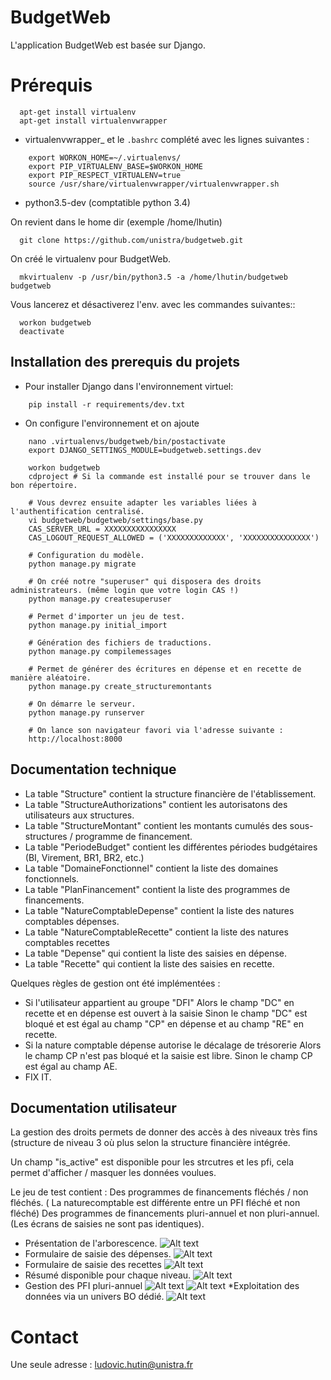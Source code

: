 BudgetWeb
========================
    
L'application BudgetWeb est basée sur Django.


Prérequis
===================
```
  apt-get install virtualenv
  apt-get install virtualenvwrapper
``` 
  * virtualenvwrapper_ et le ``.bashrc`` complété avec les lignes suivantes :

```
	export WORKON_HOME=~/.virtualenvs/
	export PIP_VIRTUALENV_BASE=$WORKON_HOME
	export PIP_RESPECT_VIRTUALENV=true
	source /usr/share/virtualenvwrapper/virtualenvwrapper.sh
``` 	
  * python3.5-dev (comptatible python 3.4)
  
On revient dans le home dir (exemple /home/lhutin)
``` 
  git clone https://github.com/unistra/budgetweb.git
```   
On créé le virtualenv pour BudgetWeb.
``` 
  mkvirtualenv -p /usr/bin/python3.5 -a /home/lhutin/budgetweb budgetweb
```   
Vous lancerez et désactiverez l'env. avec les commandes suivantes::
```
  workon budgetweb
  deactivate
```   
  
Installation des prerequis du projets
-------------------------------------

* Pour installer Django dans l'environnement virtuel:
```
    pip install -r requirements/dev.txt
```
* On configure l'environnement et on ajoute 
``` 
    nano .virtualenvs/budgetweb/bin/postactivate
    export DJANGO_SETTINGS_MODULE=budgetweb.settings.dev
    
    workon budgetweb
    cdproject # Si la commande est installé pour se trouver dans le bon répertoire.

    # Vous devrez ensuite adapter les variables liées à l'authentification centralisé.
    vi budgetweb/budgetweb/settings/base.py 
    CAS_SERVER_URL = XXXXXXXXXXXXXXXX
    CAS_LOGOUT_REQUEST_ALLOWED = ('XXXXXXXXXXXXX', 'XXXXXXXXXXXXXXX')
    
    # Configuration du modèle.
    python manage.py migrate
    
    # On créé notre "superuser" qui disposera des droits administrateurs. (même login que votre login CAS !)
    python manage.py createsuperuser
    
    # Permet d'importer un jeu de test.
    python manage.py initial_import
    
    # Génération des fichiers de traductions.
    python manage.py compilemessages
    
    # Permet de générer des écritures en dépense et en recette de manière aléatoire.
    python manage.py create_structuremontants
    
    # On démarre le serveur.
    python manage.py runserver
    
    # On lance son navigateur favori via l'adresse suivante :
    http://localhost:8000
``` 

Documentation technique
-----------------------

 * La table "Structure" contient la structure financière de l'établissement.
 * La table "StructureAuthorizations" contient les autorisatons des utilisateurs aux structures.
 * La table "StructureMontant" contient les montants cumulés des sous-structures / programme de financement.
 * La table "PeriodeBudget" contient les différentes périodes budgétaires (BI, Virement, BR1, BR2, etc.)
 * La table "DomaineFonctionnel" contient la liste des domaines fonctionnels.
 * La table "PlanFinancement" contient la liste des programmes de financements.
 * La table "NatureComptableDepense" contient la liste des natures comptables dépenses.
 * La table "NatureComptableRecette" contient la liste des natures comptables recettes
 * La table "Depense" qui contient la liste des saisies en dépense.
 * La table "Recette" qui contient la liste des saisies en recette.

Quelques règles de gestion ont été implémentées :
  * Si l'utilisateur appartient au groupe "DFI"
        Alors le champ "DC" en recette et en dépense est ouvert à la saisie
        Sinon le champ "DC" est bloqué et est égal au champ "CP" en dépense et au champ "RE" en recette.
  * Si la nature comptable dépense autorise le décalage de trésorerie
        Alors le champ CP n'est pas bloqué et la saisie est libre.
        Sinon le champ CP est égal au champ AE.
  * FIX IT.

Documentation utilisateur
-------------------------

La gestion des droits permets de donner des accès à des niveaux très fins (structure de niveau 3 où plus selon la structure financière intégrée.

Un champ "is_active" est disponible pour les strcutres et les pfi, cela permet d'afficher / masquer les données voulues.

Le jeu de test contient :
    Des programmes de financements fléchés / non fléchés. ( La naturecomptable est différente entre un PFI fléché et non fléché)
    Des programmes de financements pluri-annuel et non pluri-annuel. (Les écrans de saisies ne sont pas identiques).

* Présentation de l'arborescence.
![Alt text](docs/images/capture1.jpg?raw=true "Title")
* Formulaire de saisie des dépenses.
![Alt text](docs/images/capture2.jpg?raw=true "Title")
* Formulaire de saisie des recettes
![Alt text](docs/images/capture3.jpg?raw=true "Title")
* Résumé disponible pour chaque niveau.
![Alt text](docs/images/capture4.jpg?raw=true "Title")
* Gestion des PFI pluri-annuel
![Alt text](docs/images/capture5.jpg?raw=true "Title")
![Alt text](docs/images/capture6.jpg?raw=true "Title")
*Exploitation des données via un univers BO dédié.
![Alt text](docs/images/capture7.jpg?raw=true "Title")

Contact
========================

Une seule adresse : ludovic.hutin@unistra.fr
